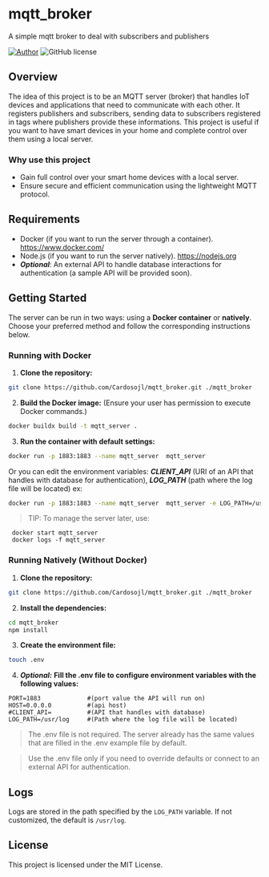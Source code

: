# mqtt_broker
A simple mqtt broker to deal with subscribers and publishers

[![Author](http://img.shields.io/badge/author-@Cardosojl-blue.svg)](https://www.linkedin.com/in/jorge-luiz-cardoso-215914235/) ![GitHub license](https://img.shields.io/github/license/maitraysuthar/rest-api-nodejs-mongodb.svg)

## Overview
The idea of this project is to be an MQTT server (broker) that handles IoT devices and applications that need to communicate with each other. It registers publishers and subscribers, sending data to subscribers registered in tags where publishers provide these informations.
This project is useful if you want to have smart devices in your home and complete control over them using a local server.


### Why use this project
+ Gain full control over your smart home devices with a local server.
+ Ensure secure and efficient communication using the lightweight MQTT protocol.


## Requirements
+ Docker (if you want to run the server through a container). https://www.docker.com/
+ Node.js (if you want to run the server natively). https://nodejs.org
+ ***Optional***: An external API to handle database interactions for authentication (a sample API will be provided soon).


## Getting Started
The server can be run in two ways: using a **Docker container** or **natively**. Choose your preferred method and follow the corresponding instructions below.
### Running with Docker
1. **Clone the repository:**
  ```bash
  git clone https://github.com/Cardosojl/mqtt_broker.git ./mqtt_broker
  ```
2. **Build the Docker image:** (Ensure your user has permission to execute Docker commands.)
  ```bash
  docker buildx build -t mqtt_server .
  ```
3. **Run the container with default settings:**
 ```bash
 docker run -p 1883:1883 --name mqtt_server  mqtt_server
 ```
  Or you can edit the environment variables: ***CLIENT_API*** (URI of an API that handles with database for authentication), ***LOG_PATH*** (path where the log file will be located) ex:
 ```bash
 docker run -p 1883:1883 --name mqtt_server  mqtt_server -e LOG_PATH=/usr/broker/log -e CLIENT_API=http://192.168.0.0:9999
 ```
  > TIP: To manage the server later, use:
 ```
  docker start mqtt_server
  docker logs -f mqtt_server
 ```

  ### Running Natively (Without Docker)
1. **Clone the repository:**
  ```bash
  git clone https://github.com/Cardosojl/mqtt_broker.git ./mqtt_broker
  ```
2. **Install the dependencies:**
  ```bash
  cd mqtt_broker
  npm install
  ```
3. **Create the environment file:**
  ```bash
  touch .env
  ```
4. ***Optional:*** **Fill the .env file to configure environment variables with the following values:**
  ```.env
  PORT=1883             #(port value the API will run on)
  HOST=0.0.0.0          #(api host)
  #CLIENT_API=          #(API that handles with database)
  LOG_PATH=/usr/log     #(Path where the log file will be located)
  ```
> The .env file is not required. The server already has the same values that are filled in the .env example file by default.

> Use the .env file only if you need to override defaults or connect to an external API for authentication.

## Logs
Logs are stored in the path specified by the ```LOG_PATH``` variable. If not customized, the default is ```/usr/log```.

## License
This project is licensed under the MIT License.
  